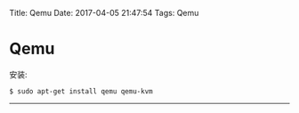 Title: Qemu
Date: 2017-04-05 21:47:54
Tags: Qemu



# Qemu

安装:

    $ sudo apt-get install qemu qemu-kvm

***

